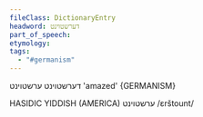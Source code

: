 ```yaml
---
fileClass: DictionaryEntry
headword: דערשטוינט
part_of_speech: 
etymology: 
tags:
  - "#germanism"
---
```

דערשטוינט
ערשטוינט
'amazed'
{GERMANISM}

HASIDIC YIDDISH (AMERICA)
ערשטוינט
/ɛrštount/